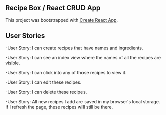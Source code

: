 ## Recipe Box / React CRUD App

This project was bootstrapped with [Create React App](https://github.com/facebookincubator/create-react-app).

## User Stories

-User Story: I can create recipes that have names and ingredients.

-User Story: I can see an index view where the names of all the recipes are visible.

-User Story: I can click into any of those recipes to view it.

-User Story: I can edit these recipes.

-User Story: I can delete these recipes.

-User Story: All new recipes I add are saved in my browser's local storage. If I refresh the page, these recipes will still be there.
